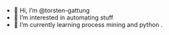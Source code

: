 - 👋 Hi, I’m @torsten-gattung
- 👀 I’m interested in automating stuff
- 🌱 I’m currently learning process mining and python
.

<!---
- 💞️ I’m looking to collaborate on ...
- 📫 How to reach me ..
torsten-gattung/torsten-gattung is a ✨ special ✨ repository because its `README.md` (this file) appears on your GitHub profile.
You can click the Preview link to take a look at your changes.
--->
